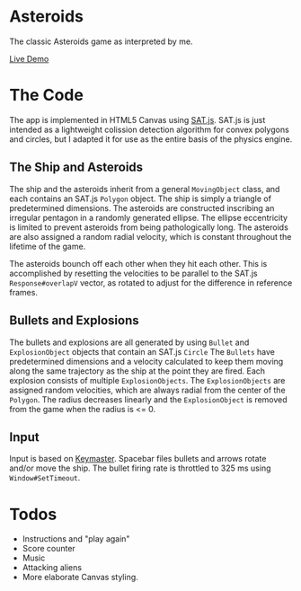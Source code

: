 Asteroids
=========
The classic Asteroids game as interpreted by me.

[Live Demo][live demo]

[live demo]: http://drransom.github.io/Asteroids/

The Code
===========
The app is implemented in HTML5 Canvas using [SAT.js][sat js]. SAT.js is just
intended as a  lightweight colission detection algorithm for convex polygons
and circles, but I adapted it for use as the entire basis of the physics engine.

The Ship and Asteroids
----------------------
The ship and the asteroids inherit from a general `MovingObject` class, and each
contains an SAT.js `Polygon` object. The ship is simply a triangle of predetermined dimensions. The asteroids are constructed inscribing an irregular pentagon in a randomly generated ellipse. The ellipse eccentricity is limited to prevent asteroids from being pathologically long. The asteroids
are also assigned a random radial velocity, which is constant throughout the
lifetime of the game.

The asteroids bounch off each other when they hit each other. This is accomplished
by resetting the velocities to be parallel to the SAT.js `Response#overlapV` vector,
as rotated to adjust for the difference in reference frames.

Bullets and Explosions
----------------
The bullets and explosions are all generated by using `Bullet` and `ExplosionObject`
objects that contain an SAT.js `Circle` The `Bullets` have predetermined dimensions and a velocity calculated to keep them moving along the same trajectory as the ship at the point they are fired. Each explosion consists of multiple `ExplosionObjects`. The `ExplosionObjects` are assigned random velocities, which are always radial from the center of the `Polygon`. The radius decreases linearly and the `ExplosionObject` is removed from the game when the radius is <= 0.

Input
-----
Input is based on [Keymaster][keymaster]. Spacebar files bullets and arrows
rotate and/or move the ship. The bullet firing rate is throttled to 325 ms using
`Window#SetTimeout`.

Todos
==============
* Instructions and "play again"
* Score counter
* Music
* Attacking aliens
* More elaborate Canvas styling.

[sat js]: https://github.com/jriecken/sat-js
[keymaster]: https://github.com/madrobby/keymaster
